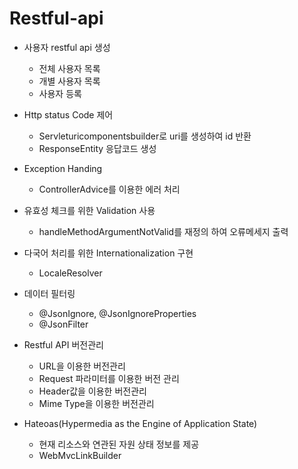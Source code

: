 # Restful-api

* 사용자 restful api 생성
  * 전체 사용자 목록
  * 개별 사용자 목록
  * 사용자 등록
  
  
* Http status Code 제어
  * Servleturicomponentsbuilder로 uri를 생성하여 id 반환
  * ResponseEntity 응답코드 생성
* Exception Handing
  * ControllerAdvice를 이용한 에러 처리
  
* 유효성 체크를 위한 Validation 사용
  * handleMethodArgumentNotValid를 재정의 하여 오류메세지 출력
* 다국어 처리를 위한 Internationalization 구현
  * LocaleResolver
  
* 데이터 필터링
  * @JsonIgnore, @JsonIgnoreProperties
  * @JsonFilter

* Restful API 버전관리
  * URL을 이용한 버전관리
  * Request 파라미터를 이용한 버전 관리
  * Header값을 이용한 버전관리
  * Mime Type을 이용한 버전관리
  
  
* Hateoas(Hypermedia as the Engine of Application State)
  * 현재 리소스와 연관된 자원 상태 정보를 제공
  * WebMvcLinkBuilder
